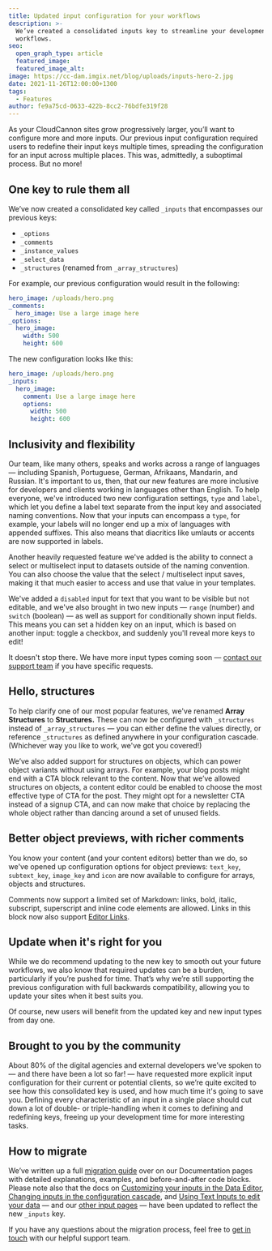 ```yaml
---
title: Updated input configuration for your workflows
description: >-
  We’ve created a consolidated inputs key to streamline your development
  workflows.
seo:
  open_graph_type: article
  featured_image:
  featured_image_alt:
image: https://cc-dam.imgix.net/blog/uploads/inputs-hero-2.jpg
date: 2021-11-26T12:00:00+1300
tags:
  - Features
author: fe9a75cd-0633-422b-8cc2-76bdfe319f28
---
```

As your CloudCannon sites grow progressively larger, you’ll want to configure more and more inputs. Our previous input configuration required users to redefine their input keys multiple times, spreading the configuration for an input across multiple places. This was, admittedly, a suboptimal process. But no more\!

## One key to rule them all

We’ve now created a consolidated key called `_inputs` that encompasses our previous keys:

* `_options`
* `_comments`
* `_instance_values`
* `_select_data`
* `_structures` (renamed from `_array_structures`)

For example, our previous configuration would result in the following:

```yaml
hero_image: /uploads/hero.png
_comments:
  hero_image: Use a large image here
_options:
  hero_image:
    width: 500
    height: 600
```

The new configuration looks like this:

```yaml
hero_image: /uploads/hero.png
_inputs:
  hero_image:
    comment: Use a large image here
    options:
      width: 500
      height: 600
```

## Inclusivity and flexibility

Our team, like many others, speaks and works across a range of languages — including Spanish, Portuguese, German, Afrikaans, Mandarin, and Russian. It's important to us, then, that our new features are more inclusive for developers and clients working in languages other than English. To help everyone, we've introduced two new configuration settings, `type` and `label`, which let you define a label text separate from the input key and associated naming conventions. Now that your inputs can encompass a `type`, for example, your labels will no longer end up a mix of languages with appended suffixes. This also means that diacritics like umlauts or accents are now supported in labels.

Another heavily requested feature we've added is the ability to connect a select or multiselect input to datasets outside of the naming convention. You can also choose the value that the select / multiselect input saves, making it that much easier to access and use that value in your templates.

We've added a `disabled` input for text that you want to be visible but not editable, and we've also brought in two new inputs — `range` (number) and `switch` (boolean) — as well as support for conditionally shown input fields. This means you can set a hidden key on an input, which is based on another input: toggle a checkbox, and suddenly you'll reveal more keys to edit\!

It doesn't stop there. We have more input types coming soon — [contact our support team](https://cloudcannon.com/documentation/support/) if you have specific requests.

## Hello, structures

To help clarify one of our most popular features, we've renamed **Array Structures** to **Structures.** These can now be configured with `_structures` instead of `_array_structures` — you can either define the values directly, or reference `_structures` as defined anywhere in your configuration cascade. (Whichever way you like to work, we've got you covered\!)

We’ve also added support for structures on objects, which can power object variants without using arrays. For example, your blog posts might end with a CTA block relevant to the content. Now that we’ve allowed structures on objects, a content editor could be enabled to choose the most effective type of CTA for the post. They might opt for a newsletter CTA instead of a signup CTA, and can now make that choice by replacing the whole object rather than dancing around a set of unused fields.

## Better object previews, with richer comments

You know your content (and your content editors) better than we do, so we've opened up configuration options for object previews: `text_key`, `subtext_key`, `image_key` and `icon` are now available to configure for arrays, objects and structures.

Comments now support a limited set of Markdown: links, bold, italic, subscript, superscript and inline code elements are allowed. Links in this block now also support [Editor Links](https://cloudcannon.com/documentation/articles/extending-in-app-navigation-with-editor-links/).

## Update when it's right for you

While we do recommend updating to the new key to smooth out your future workflows, we also know that required updates can be a burden, particularly if you’re pushed for time. That’s why we’re still supporting the previous configuration with full backwards compatibility, allowing you to update your sites when it best suits you.

Of course, new users will benefit from the updated key and new input types from day one.

## Brought to you by the community

About 80% of the digital agencies and external developers we’ve spoken to — and there have been a lot so far\! — have requested more explicit input configuration for their current or potential clients, so we’re quite excited to see how this consolidated key is used, and how much time it's going to save you. Defining every characteristic of an input in a single place should cut down a lot of double- or triple-handling when it comes to defining and redefining keys, freeing up your development time for more interesting tasks.

## How to migrate

We’ve written up a full [migration guide](https://cloudcannon.com/documentation/articles/migrating-to-input-configuration/) over on our Documentation pages with detailed explanations, examples, and before-and-after code blocks. Please note also that the docs on [Customizing your inputs in the Data Editor](https://cloudcannon.com/documentation/articles/how-to-choose-what-input-is-used-in-the-data-editor/), [Changing inputs in the configuration cascade](https://cloudcannon.com/documentation/articles/using-the-configuration-cascade/), and [Using Text Inputs to edit your data](https://cloudcannon.com/documentation/articles/using-text-inputs-to-edit-your-data/) — and our [other input pages](https://cloudcannon.com/search/?b=Documentation&amp;q=inputs) — have been updated to reflect the new `_inputs` key.

If you have any questions about the migration process, feel free to [get in touch](https://cloudcannon.com/documentation/support/) with our helpful support team.

